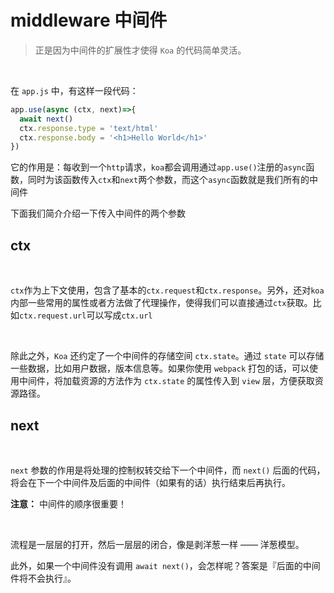 # middleware 中间件
> 正是因为中间件的扩展性才使得 `Koa` 的代码简单灵活。

<br> 

在 `app.js` 中，有这样一段代码： 

```js
app.use(async (ctx, next)=>{
  await next()
  ctx.response.type = 'text/html'
  ctx.response.body = '<h1>Hello World</h1>'  
})
``` 

它的作用是：每收到一个`http`请求，`koa`都会调用通过`app.use()`注册的`async`函数，同时为该函数传入`ctx`和`next`两个参数，而这个`async`函数就是我们所有的中间件

下面我们简介介绍一下传入中间件的两个参数

## ctx

<br>

`ctx`作为上下文使用，包含了基本的`ctx.request`和`ctx.response`。另外，还对`koa`内部一些常用的属性或者方法做了代理操作，使得我们可以直接通过`ctx`获取。比如`ctx.request.url`可以写成`ctx.url`

<br> 

除此之外，`Koa` 还约定了一个中间件的存储空间 `ctx.state`。通过 `state` 可以存储一些数据，比如用户数据，版本信息等。如果你使用 `webpack` 打包的话，可以使用中间件，将加载资源的方法作为 `ctx.state` 的属性传入到 `view` 层，方便获取资源路径。

## next
<br>

`next` 参数的作用是将处理的控制权转交给下一个中间件，而 `next()` 后面的代码，将会在下一个中间件及后面的中间件（如果有的话）执行结束后再执行。

**注意：** 中间件的顺序很重要！ 
 
<br>  


流程是一层层的打开，然后一层层的闭合，像是剥洋葱一样 —— 洋葱模型。

此外，如果一个中间件没有调用 `await next()`，会怎样呢？答案是『后面的中间件将不会执行』。

